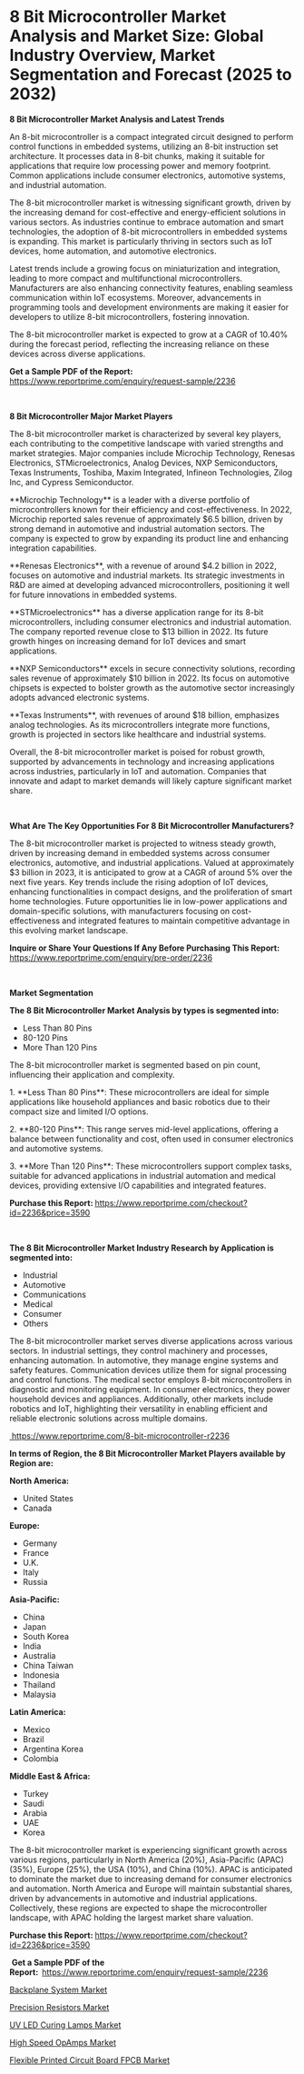 <p><h1>8 Bit Microcontroller Market Analysis and Market Size: Global Industry Overview, Market Segmentation and Forecast (2025 to 2032)</h1></p><p><strong>8 Bit Microcontroller Market Analysis and Latest Trends</strong></p>
<p><p>An 8-bit microcontroller is a compact integrated circuit designed to perform control functions in embedded systems, utilizing an 8-bit instruction set architecture. It processes data in 8-bit chunks, making it suitable for applications that require low processing power and memory footprint. Common applications include consumer electronics, automotive systems, and industrial automation.</p><p>The 8-bit microcontroller market is witnessing significant growth, driven by the increasing demand for cost-effective and energy-efficient solutions in various sectors. As industries continue to embrace automation and smart technologies, the adoption of 8-bit microcontrollers in embedded systems is expanding. This market is particularly thriving in sectors such as IoT devices, home automation, and automotive electronics.</p><p>Latest trends include a growing focus on miniaturization and integration, leading to more compact and multifunctional microcontrollers. Manufacturers are also enhancing connectivity features, enabling seamless communication within IoT ecosystems. Moreover, advancements in programming tools and development environments are making it easier for developers to utilize 8-bit microcontrollers, fostering innovation.</p><p>The 8-bit microcontroller market is expected to grow at a CAGR of 10.40% during the forecast period, reflecting the increasing reliance on these devices across diverse applications.</p></p>
<p><strong>Get a Sample PDF of the Report:&nbsp;</strong> <a href="https://www.reportprime.com/enquiry/request-sample/2236?utm_campaign=75&utm_medium=2&utm_source=Github&utm_content=ia&utm_term=18032025&utm_id=8-bit-microcontroller">https://www.reportprime.com/enquiry/request-sample/2236</a></p>
<p>&nbsp;</p>
<p><strong>8 Bit Microcontroller Major Market Players</strong></p>
<p><p>The 8-bit microcontroller market is characterized by several key players, each contributing to the competitive landscape with varied strengths and market strategies. Major companies include Microchip Technology, Renesas Electronics, STMicroelectronics, Analog Devices, NXP Semiconductors, Texas Instruments, Toshiba, Maxim Integrated, Infineon Technologies, Zilog Inc, and Cypress Semiconductor.</p><p>**Microchip Technology** is a leader with a diverse portfolio of microcontrollers known for their efficiency and cost-effectiveness. In 2022, Microchip reported sales revenue of approximately $6.5 billion, driven by strong demand in automotive and industrial automation sectors. The company is expected to grow by expanding its product line and enhancing integration capabilities.</p><p>**Renesas Electronics**, with a revenue of around $4.2 billion in 2022, focuses on automotive and industrial markets. Its strategic investments in R&D are aimed at developing advanced microcontrollers, positioning it well for future innovations in embedded systems.</p><p>**STMicroelectronics** has a diverse application range for its 8-bit microcontrollers, including consumer electronics and industrial automation. The company reported revenue close to $13 billion in 2022. Its future growth hinges on increasing demand for IoT devices and smart applications.</p><p>**NXP Semiconductors** excels in secure connectivity solutions, recording sales revenue of approximately $10 billion in 2022. Its focus on automotive chipsets is expected to bolster growth as the automotive sector increasingly adopts advanced electronic systems.</p><p>**Texas Instruments**, with revenues of around $18 billion, emphasizes analog technologies. As its microcontrollers integrate more functions, growth is projected in sectors like healthcare and industrial systems.</p><p>Overall, the 8-bit microcontroller market is poised for robust growth, supported by advancements in technology and increasing applications across industries, particularly in IoT and automation. Companies that innovate and adapt to market demands will likely capture significant market share.</p></p>
<p>&nbsp;</p>
<p><strong>What Are The Key Opportunities For 8 Bit Microcontroller Manufacturers?</strong></p>
<p><p>The 8-bit microcontroller market is projected to witness steady growth, driven by increasing demand in embedded systems across consumer electronics, automotive, and industrial applications. Valued at approximately $3 billion in 2023, it is anticipated to grow at a CAGR of around 5% over the next five years. Key trends include the rising adoption of IoT devices, enhancing functionalities in compact designs, and the proliferation of smart home technologies. Future opportunities lie in low-power applications and domain-specific solutions, with manufacturers focusing on cost-effectiveness and integrated features to maintain competitive advantage in this evolving market landscape.</p></p>
<p><strong>Inquire or Share Your Questions If Any Before Purchasing This Report:</strong> <a href="https://www.reportprime.com/enquiry/pre-order/2236?utm_campaign=75&utm_medium=2&utm_source=Github&utm_content=ia&utm_term=18032025&utm_id=8-bit-microcontroller">https://www.reportprime.com/enquiry/pre-order/2236</a></p>
<p>&nbsp;</p>
<p><strong>Market Segmentation</strong></p>
<p><strong>The 8 Bit Microcontroller Market Analysis by types is segmented into:</strong></p>
<p><ul><li>Less Than 80 Pins</li><li>80-120 Pins</li><li>More Than 120 Pins</li></ul></p>
<p><p>The 8-bit microcontroller market is segmented based on pin count, influencing their application and complexity. </p><p>1. **Less Than 80 Pins**: These microcontrollers are ideal for simple applications like household appliances and basic robotics due to their compact size and limited I/O options.</p><p>   </p><p>2. **80-120 Pins**: This range serves mid-level applications, offering a balance between functionality and cost, often used in consumer electronics and automotive systems.</p><p>3. **More Than 120 Pins**: These microcontrollers support complex tasks, suitable for advanced applications in industrial automation and medical devices, providing extensive I/O capabilities and integrated features.</p></p>
<p><strong>Purchase this Report:&nbsp;</strong><a href="https://www.reportprime.com/checkout?id=2236&price=3590&utm_campaign=75&utm_medium=2&utm_source=Github&utm_content=ia&utm_term=18032025&utm_id=8-bit-microcontroller">https://www.reportprime.com/checkout?id=2236&price=3590</a></p>
<p>&nbsp;</p>
<p><strong>The 8 Bit Microcontroller Market Industry Research by Application is segmented into:</strong></p>
<p><ul><li>Industrial</li><li>Automotive</li><li>Communications</li><li>Medical</li><li>Consumer</li><li>Others</li></ul></p>
<p><p>The 8-bit microcontroller market serves diverse applications across various sectors. In industrial settings, they control machinery and processes, enhancing automation. In automotive, they manage engine systems and safety features. Communication devices utilize them for signal processing and control functions. The medical sector employs 8-bit microcontrollers in diagnostic and monitoring equipment. In consumer electronics, they power household devices and appliances. Additionally, other markets include robotics and IoT, highlighting their versatility in enabling efficient and reliable electronic solutions across multiple domains.</p></p>
<p><a href="https://www.reportprime.com/8-bit-microcontroller-r2236?utm_campaign=75&utm_medium=2&utm_source=Github&utm_content=ia&utm_term=18032025&utm_id=8-bit-microcontroller">&nbsp;https://www.reportprime.com/8-bit-microcontroller-r2236</a></p>
<p><strong>In terms of Region, the 8 Bit Microcontroller Market Players available by Region are:</strong></p>
<p>
    <p> <strong> North America: </strong>
        <ul>
            <li>United States</li>
            <li>Canada</li>
        </ul>
        </p> 
    <p> <strong> Europe: </strong>
        <ul>
            <li>Germany</li>
            <li>France</li>
            <li>U.K.</li>
            <li>Italy</li>
            <li>Russia</li>
        </ul>
        </p> 
    <p> <strong> Asia-Pacific: </strong>
        <ul>
            <li>China</li>
            <li>Japan</li>
            <li>South Korea</li>
            <li>India</li>
            <li>Australia</li>
            <li>China Taiwan</li>
            <li>Indonesia</li>
            <li>Thailand</li>
            <li>Malaysia</li>
        </ul>
        </p> 
    <p> <strong> Latin America: </strong>
        <ul>
            <li>Mexico</li>
            <li>Brazil</li>
            <li>Argentina Korea</li>
            <li>Colombia</li>
        </ul>
        </p> 
    <p> <strong> Middle East & Africa: </strong>
        <ul>
            <li>Turkey</li>
            <li>Saudi</li>
            <li>Arabia</li>
            <li>UAE</li>
            <li>Korea</li>
        </ul>
    </p>
    </p>
<p><p>The 8-bit microcontroller market is experiencing significant growth across various regions, particularly in North America (20%), Asia-Pacific (APAC) (35%), Europe (25%), the USA (10%), and China (10%). APAC is anticipated to dominate the market due to increasing demand for consumer electronics and automation. North America and Europe will maintain substantial shares, driven by advancements in automotive and industrial applications. Collectively, these regions are expected to shape the microcontroller landscape, with APAC holding the largest market share valuation.</p></p>
<p><strong>Purchase this Report: </strong><a href="https://www.reportprime.com/checkout?id=2236&price=3590&utm_campaign=75&utm_medium=2&utm_source=Github&utm_content=ia&utm_term=18032025&utm_id=8-bit-microcontroller">https://www.reportprime.com/checkout?id=2236&price=3590</a></p>
<p>&nbsp;<strong>Get a Sample PDF of the Report:&nbsp;&nbsp;</strong><a href="https://www.reportprime.com/enquiry/request-sample/2236?utm_campaign=75&utm_medium=2&utm_source=Github&utm_content=ia&utm_term=18032025&utm_id=8-bit-microcontroller">https://www.reportprime.com/enquiry/request-sample/2236</a></p>
<p><strong></strong></p>
<p><p><a href="https://github.com/fabrehugessf/Market-Research-Report-List-1/blob/main/backplane-system-market.md?utm_campaign=75&utm_medium=2&utm_source=Github&utm_content=ia&utm_term=18032025&utm_id=8-bit-microcontroller">Backplane System Market</a></p><p><a href="https://github.com/orlinvisonju/Market-Research-Report-List-1/blob/main/precision-resistors-market.md?utm_campaign=75&utm_medium=2&utm_source=Github&utm_content=ia&utm_term=18032025&utm_id=8-bit-microcontroller">Precision Resistors Market</a></p><p><a href="https://github.com/bozzoquishmd/Market-Research-Report-List-1/blob/main/uv-led-curing-lamps-market.md?utm_campaign=75&utm_medium=2&utm_source=Github&utm_content=ia&utm_term=18032025&utm_id=8-bit-microcontroller">UV LED Curing Lamps Market</a></p><p><a href="https://github.com/wiltsdeenyuw/Market-Research-Report-List-1/blob/main/high-speed-opamps-market.md?utm_campaign=75&utm_medium=2&utm_source=Github&utm_content=ia&utm_term=18032025&utm_id=8-bit-microcontroller">High Speed OpAmps Market</a></p><p><a href="https://github.com/nsmifidget3/Market-Research-Report-List-1/blob/main/flexible-printed-circuit-board-fpcb-market.md?utm_campaign=75&utm_medium=2&utm_source=Github&utm_content=ia&utm_term=18032025&utm_id=8-bit-microcontroller">Flexible Printed Circuit Board FPCB Market</a></p></p>